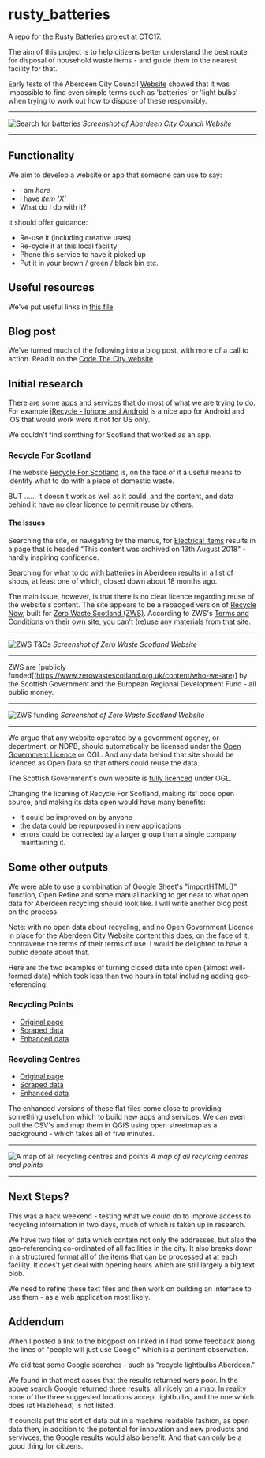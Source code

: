 # rusty_batteries
A repo for the Rusty Batteries project at CTC17. 

The aim of this project is to help citizens better understand the best route for disposal of household waste  items - and guide them to the nearest facility for that. 

Early tests of the Aberdeen City Council [Website](https://www.aberdeencity.gov.uk) showed that it was impossible to find even simple terms such as 'batteries' or 'light bulbs' when trying to work out how to dispose of these responsibly. 

--------------------------- 
![Search for batteries](https://github.com/CodeTheCity/rusty_batteries/blob/master/images/Screenshot%202019-11-09%20at%2012.47.40.png)
_Screenshot of Aberdeen City Council Website_

------------------------------
## Functionality

We aim to develop a website or app that someone can use to say: 
* I am _here_
* I have _item 'X'_
* What do I do with it? 

It should offer guidance: 
* Re-use it (including creative uses)
* Re-cycle it at this local facility
* Phone this service to have it picked up
* Put it in your brown / green / black bin etc.

## Useful resources
We've put useful links in [this file](links.md)

## Blog post
We've turned much of the following into a blog post, with more of a call to action. Read it on the [Code The City website](https://codethecity.org/2019/11/10/reuse-recycle/)

## Initial research
There are some apps and services that do most of what we are trying to do. For example [iRecycle - Iphone and Android](https://earth911.com/irecycle/) is a nice app for Android and iOS that would work were it not for US only. 

We couldn't find somthing for Scotland that worked as an app.

### Recycle For Scotland
The website [Recycle For Scotland](http://www.recycleforscotland.com/) is, on the face of it a useful means to identify what to do with a piece of domestic waste. 

BUT ...... it doesn't work as well as it could, and the content, and data behind it have no clear licence to permit reuse by others. 

#### The Issues
Searching the site, or navigating by the menus, for [Electrical Items](http://www.recycleforscotland.com/what-to-do-with/electrical-items) results in a page that is headed "This content was archived on 13th August 2018" - hardly inspiring confidence. 

Searching for what to do with batteries in Aberdeen results in a list of shops, at least one of which, closed down about 18 months ago. 

The main issue, however, is that there is no clear licence regarding reuse of the website's content. The site appears to be a rebadged version of [Recycle Now](https://www.recyclenow.com/), built for [Zero Waste Scotland (ZWS)](https://www.zerowastescotland.org.uk/content/terms-conditions).  According to ZWS's [Terms and Conditions](https://www.zerowastescotland.org.uk/content/terms-conditions) on their own site, you can't (re)use any materials from that site. 

------------------------------------------
![ZWS T&Cs](https://github.com/CodeTheCity/rusty_batteries/blob/master/images/Screenshot%202019-11-09%20at%2013.20.13.png)
_Screenshot of Zero Waste Scotland Website_

------------------------------------------

ZWS are [publicly funded[(https://www.zerowastescotland.org.uk/content/who-we-are)] by the Scottish Government and the European Regional Development Fund - all public money.

------------------------------------------
![ZWS funding](https://github.com/CodeTheCity/rusty_batteries/blob/master/images/Screenshot%202019-11-09%20at%2013.21.17.png)
_Screenshot of Zero Waste Scotland Website_

------------------------------------------
We argue that any website operated by a government agency, or department, or NDPB, should automatically be licensed under the [Open Government Licence](https://www.nationalarchives.gov.uk/doc/open-government-licence/version/3/) or OGL. And any data behind that site should be licenced as Open Data so that others could reuse the data. 

The Scottish Government's own website is [fully licenced](https://www.gov.scot/crown-copyright/) under OGL. 

Changing the licening of Recycle For Scotland, making its' code open source, and making its data open would have many benefits: 
* it could be improved on by anyone
* the data could be repurposed in new applications
* errors could be corrected by a larger group than a single company maintaining it. 

## Some other outputs 
We were able to use a combination of Google Sheet's "importHTML()" function, Open Refine and some manual hacking to get near to what open data for Aberdeen recycling should look like. I will write another blog post on the process. 

Note: with no open data about recycling, and no Open Government Licence in place for the Aberdeen City Website content this does, on the face of it, contravene the terms of their terms of use. I would be delighted to have a public debate about that. 

Here are the two examples of turning closed data into open (almost well-formed data) which took less than two hours in total including adding geo-referencing: 

### Recycling Points
* [Original page](https://www.aberdeencity.gov.uk/services/bins-and-recycling/recycling-points)
* [Scraped data](https://github.com/CodeTheCity/rusty_batteries/blob/master/data/Aberdeen_Recycling_Points.tsv)
* [Enhanced data](https://github.com/CodeTheCity/rusty_batteries/blob/master/data/Enhanced_Aberdeen_Recycling_Points.csv)

### Recycling Centres
* [Original page](https://www.aberdeencity.gov.uk/services/bins-and-recycling/find-your-nearest-recycling-centre)
* [Scraped data](https://github.com/CodeTheCity/rusty_batteries/blob/master/data/Aberdeen_Recycling_Centres.tsv)
* [Enhanced data](https://github.com/CodeTheCity/rusty_batteries/blob/master/data/Enhanced_Aberdeen_Recycling_Centres.csv)

The enhanced versions of these flat files come close to providing something useful on which to build new apps and services. We can even pull the CSV's and map them in QGIS using open streetmap as a background - which takes all of five minutes. 

------------------------------
![A map of all recycling centres and points](https://github.com/CodeTheCity/rusty_batteries/blob/master/images/Screenshot%202019-11-10%20at%2014.16.20.png)
_A map of all recylcing centres and points_

-------------------------------- 

## Next Steps?
This was a hack weekend - testing what we could do to improve access to recycling information in two days, much of which is taken up in research. 

We have two files of data which contain not only the addresses, but also the geo-referencing co-ordinated of all facilities in the city. It also breaks down in a structured format all of the items that can be processed at at each facility. It does't yet deal with opening hours which are still largely a big text blob. 

We need to refine these text files and then work on building an interface to use them - as a web application most likely. 

## Addendum
When I posted a link to the blogpost on linked in I had some feedback along the lines of "people will just use Google" which is a pertinent observation. 

We did test some Google searches - such as "recycle lightbulbs Aberdeen."

We found in that most cases that the results returned were poor. In the above search Google returned three results, all nicely on a map. In reality none of the three suggested locations accept lightbulbs, and the  one which does (at Hazlehead) is not listed. 

If councils put this sort of data out in a machine readable fashion, as open data then, in addition to the potential for innovation and new products and servivces, the Google results would also benefit. And that can only be a good thing for citizens. 








